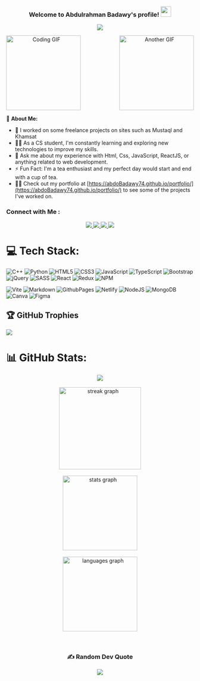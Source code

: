 <h3 align="center">
  Welcome to Abdulrahman Badawy's profile!
  <img src="https://media.giphy.com/media/hvRJCLFzcasrR4ia7z/giphy.gif" width="28">
</h3>

<!-- Typing SVG by DenverCoder1 - https://github.com/DenverCoder1/readme-typing-svg -->
<p align="center">
  <a href="https://github.com/DenverCoder1/readme-typing-svg"><img src="https://readme-typing-svg.herokuapp.com/?lines=Front%20-End%20Developer..;No%20Risk%20No%20Fun%20!&font=Fira%20Code&center=true&width=440&height=45&color=f75c7e&vCenter=true&size=22"></a>
</p>

<div align="center"  style=" width: 100%; display: flex; justify-content: space-between;">
  <img src="https://c.tenor.com/_DOBjnGspYAAAAAM/code-coding.gif" width="200" alt="Coding GIF">
  <img src="https://media.giphy.com/media/HscDLzkO8EOTmgkhQP/giphy.gif" width="200" alt="Another GIF">
</div>



🚀 **About Me:**
- 🏢 I worked on some freelance projects on sites such as Mustaql and Khamsat
- 👨‍💻 As a CS student, I'm constantly learning and exploring new technologies to improve my skills.
- 💬 Ask me about my experience with Html, Css, JavaScript, ReactJS, or anything related to web development.
- ⚡ Fun Fact: I'm a tea enthusiast and my perfect day would start and end with a cup of tea.
- 👨‍💻 Check out my portfolio at [https://abdoBadawy74.github.io/portfolio/](https://abdoBadawy74.github.io/portfolio/) to see some of the projects I've worked on.

### Connect with Me :

<div align="center">
  <a href="https://www.linkedin.com/in/abdulrahman-badawy-7bb072258/" target="_blank">
    <img src="https://img.shields.io/badge/-Abdulrahman%20Badawy-0077B5?style=for-the-badge&logo=Linkedin&logoColor=white"/>
  </a>
  <a href="https://t.me/AbdoBadawy74" target="_blank">
    <img src="https://img.shields.io/badge/𝗔𝗕𝗗𝗨𝗟𝗥𝗔𝗛𝗠𝗔𝗡 🇵🇸-0077B5?style=for-the-badge&logo=Telegram&logoColor=white"/>
  </a>  
  <a href="https://www.facebook.com/abdulrahman.badawy.9275/" target="_blank">
    <img src="https://img.shields.io/badge/-Abdulrahman%20Badawy-0077B5?style=for-the-badge&logo=facebook&logoColor=white"/>
  </a>
  <a href="https://twitter.com/abdoBadawy72" target="_blank">
    <img src="https://img.shields.io/badge/-Badawy-0077B5?style=for-the-badge&logo=twitter&logoColor=white"/>
  </a>
</div>

# 💻 Tech Stack:

![C++](https://img.shields.io/badge/c++-%2300599C.svg?style=flat&logo=c%2B%2B&logoColor=white)
![Python](https://img.shields.io/badge/python-3670A0?style=flat&logo=python&logoColor=ffdd54)
![HTML5](https://img.shields.io/badge/html5-%23E34F26.svg?style=flat&logo=html5&logoColor=white)
![CSS3](https://img.shields.io/badge/css3-%231572B6.svg?style=flat&logo=css3&logoColor=white)
![JavaScript](https://img.shields.io/badge/javascript-%23323330.svg?style=flat&logo=javascript&logoColor=%23F7DF1E)
![TypeScript](https://img.shields.io/badge/typescript-%23007ACC.svg?style=flat&logo=typescript&logoColor=white)
![Bootstrap](https://img.shields.io/badge/bootstrap-%238511FA.svg?style=flat&logo=bootstrap&logoColor=white)
![jQuery](https://img.shields.io/badge/jquery-%230769AD.svg?style=flat&logo=jquery&logoColor=white)
![SASS](https://img.shields.io/badge/SASS-hotpink.svg?style=flat&logo=SASS&logoColor=white)
![React](https://img.shields.io/badge/react-%2320232a.svg?style=flat&logo=react&logoColor=%2361DAFB)
![Redux](https://img.shields.io/badge/redux-%23593d88.svg?style=flat&logo=redux&logoColor=white)
![NPM](https://img.shields.io/badge/NPM-%23CB3837.svg?style=flat&logo=npm&logoColor=white)

![Vite](https://img.shields.io/badge/vite-%23646CFF.svg?style=flat&logo=vite&logoColor=white)
![Markdown](https://img.shields.io/badge/markdown-%23000000.svg?style=flat&logo=markdown&logoColor=white)
![GithubPages](https://img.shields.io/badge/github%20pages-121013?style=flat&logo=github&logoColor=white)
![Netlify](https://img.shields.io/badge/netlify-%23000000.svg?style=flat&logo=netlify&logoColor=#00C7B7)
![NodeJS](https://img.shields.io/badge/node.js-6DA55F?style=flat&logo=node.js&logoColor=white)
![MongoDB](https://img.shields.io/badge/MongoDB-%234ea94b.svg?style=flat&logo=mongodb&logoColor=white)
![Canva](https://img.shields.io/badge/Canva-%2300C4CC.svg?style=flat&logo=Canva&logoColor=white)
![Figma](https://img.shields.io/badge/figma-%23F24E1E.svg?style=flat&logo=figma&logoColor=white)


## 🏆 GitHub Trophies
  
  ![](https://github-profile-trophy.vercel.app/?username=abdoBadawy74&theme=flat&no-frame=true&no-bg=false&margin-w=10)


# 📊 GitHub Stats:

<div align="center">
  <a href="https://komarev.com/ghpvc/?username=abdoBadawy74&style=for-the-badge">
    <img src="https://komarev.com/ghpvc/?username=abdoBadawy74&style=for-the-badge";>
  </a>
  <br/>
  <br/>
      
  <img src="https://streak-stats.demolab.com?user=abdoBadawy74&locale=en&mode=daily&theme=dark&hide_border=false&border_radius=5&order=3" height="220" alt="streak graph"  />
  <br/>
  <br/>
  <img src="https://github-readme-stats.vercel.app/api?username=abdoBadawy74&hide_title=false&hide_rank=false&show_icons=true&include_all_commits=false&count_private=true&disable_animations=false&theme=dark&locale=en&hide_border=false" height="200" alt="stats graph"  />
  <br/>
  <br/>
  <img src="https://github-readme-stats.vercel.app/api/top-langs/?username=abdoBadawy74&theme=dark&hide_border=false&include_all_commits=false&count_private=false&layout=compact&card_width=320" height="200" alt="languages graph"  />
</div>




<div align="center">
  <br/>
  <br/>
   
  ### ✍️ Random Dev Quote
  ![](https://quotes-github-readme.vercel.app/api?type=horizontal&theme=dark)

  <br/>
  <br/>

</div>
